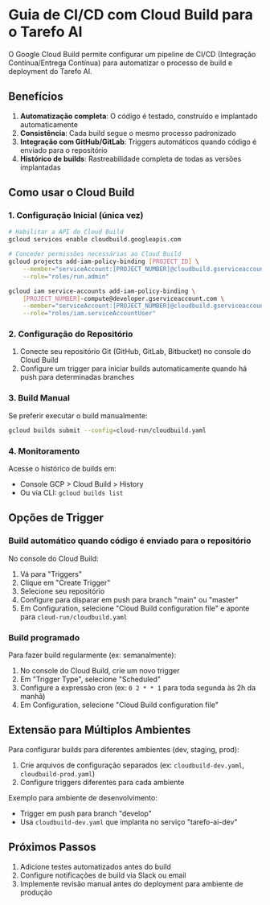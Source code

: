 # Guia de CI/CD com Cloud Build para o Tarefo AI

O Google Cloud Build permite configurar um pipeline de CI/CD (Integração Contínua/Entrega Contínua) para automatizar o processo de build e deployment do Tarefo AI.

## Benefícios

1. **Automatização completa**: O código é testado, construído e implantado automaticamente
2. **Consistência**: Cada build segue o mesmo processo padronizado
3. **Integração com GitHub/GitLab**: Triggers automáticos quando código é enviado para o repositório
4. **Histórico de builds**: Rastreabilidade completa de todas as versões implantadas

## Como usar o Cloud Build

### 1. Configuração Inicial (única vez)

```bash
# Habilitar a API do Cloud Build
gcloud services enable cloudbuild.googleapis.com

# Conceder permissões necessárias ao Cloud Build
gcloud projects add-iam-policy-binding [PROJECT_ID] \
    --member="serviceAccount:[PROJECT_NUMBER]@cloudbuild.gserviceaccount.com" \
    --role="roles/run.admin"

gcloud iam service-accounts add-iam-policy-binding \
    [PROJECT_NUMBER]-compute@developer.gserviceaccount.com \
    --member="serviceAccount:[PROJECT_NUMBER]@cloudbuild.gserviceaccount.com" \
    --role="roles/iam.serviceAccountUser"
```

### 2. Configuração do Repositório

1. Conecte seu repositório Git (GitHub, GitLab, Bitbucket) no console do Cloud Build
2. Configure um trigger para iniciar builds automaticamente quando há push para determinadas branches

### 3. Build Manual

Se preferir executar o build manualmente:

```bash
gcloud builds submit --config=cloud-run/cloudbuild.yaml
```

### 4. Monitoramento

Acesse o histórico de builds em:
- Console GCP > Cloud Build > History
- Ou via CLI: `gcloud builds list`

## Opções de Trigger

### Build automático quando código é enviado para o repositório

No console do Cloud Build:
1. Vá para "Triggers"
2. Clique em "Create Trigger"
3. Selecione seu repositório
4. Configure para disparar em push para branch "main" ou "master"
5. Em Configuration, selecione "Cloud Build configuration file" e aponte para `cloud-run/cloudbuild.yaml`

### Build programado

Para fazer build regularmente (ex: semanalmente):

1. No console do Cloud Build, crie um novo trigger
2. Em "Trigger Type", selecione "Scheduled"
3. Configure a expressão cron (ex: `0 2 * * 1` para toda segunda às 2h da manhã)
4. Em Configuration, selecione "Cloud Build configuration file"

## Extensão para Múltiplos Ambientes

Para configurar builds para diferentes ambientes (dev, staging, prod):

1. Crie arquivos de configuração separados (ex: `cloudbuild-dev.yaml`, `cloudbuild-prod.yaml`)
2. Configure triggers diferentes para cada ambiente

Exemplo para ambiente de desenvolvimento:
- Trigger em push para branch "develop"
- Usa `cloudbuild-dev.yaml` que implanta no serviço "tarefo-ai-dev"

## Próximos Passos

1. Adicione testes automatizados antes do build
2. Configure notificações de build via Slack ou email
3. Implemente revisão manual antes do deployment para ambiente de produção